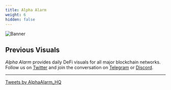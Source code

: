 ```yaml
---
title: Alpha Alarm
weight: 6
hidden: false
---
```


![Banner](./images/Alpha_Banner.png)

## Previous Visuals

_*Alpha Alarm*_ provides daily DeFi visuals for all major blockchain networks. Follow us on [Twitter](https://twitter.com/AlphaAlarm_HQ) and join the conversation on [Telegram](https://t.me/alphalarm_hq) or [Discord](https://discord.gg/M4aRubV).

---

<a class="twitter-timeline" data-theme="dark" href="https://twitter.com/AlphaAlarm_HQ?ref_src=twsrc%5Etfw">Tweets by AlphaAlarm_HQ</a> <script async src="https://platform.twitter.com/widgets.js" charset="utf-8"></script>
